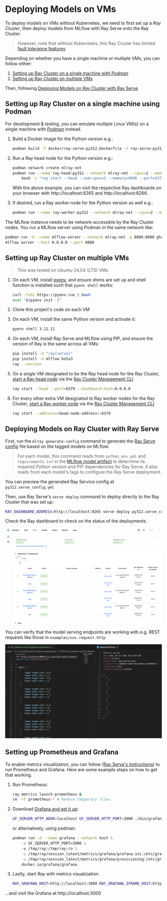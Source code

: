 # Deploying Models on VMs 

To deploy models on VMs without Kubernetes, we need to first set up a *Ray Cluster*, then deploy models from MLflow with Ray Serve onto the Ray Cluster.

> However, note that without Kubernetes, this Ray Cluster has limited [fault tolerance features](https://docs.ray.io/en/latest/serve/production-guide/fault-tolerance.html).

Depending on whether you have a single machine or multiple VMs, you can follow either:
1. [Setting up Ray Cluster on a single machine with Podman](#setting-up-ray-cluster-on-a-single-machine-using-podman)
2. [Setting up Ray Cluster on multiple VMs](#setting-up-ray-cluster-on-multiple-vms)

Then, following [Deploying Models on Ray Cluster with Ray Serve](#deploying-models-on-ray-cluster-with-ray-serve)

## Setting up Ray Cluster on a single machine using Podman

For development & testing, you can emulate multiple Linux VM(s) on a single machine with [Podman](https://podman.io/) instead.

1. Build a Docker image for the Python version e.g.:
    ```sh
    podman build -f docker/ray-serve-py312.Dockerfile -t ray-serve-py312 .
    ```

2. Run a Ray head node for the Python version e.g.: 

    ```sh
    podman network create mlray-net
    podman run --name ray-head-py312 --network mlray-net --cpus=2 --memory=4g -p 8265:8265 -p 6379:6379 -p 10001:10001 -p 8000:8000 -d ray-serve-py312 \
        bash -c "ray start --head --num-cpus=2 --memory=4096 --port=6379 --dashboard-host=0.0.0.0 && tail -f /dev/null"
    ```

    With the above example, you can visit the respective Ray dashboards on your browser with http://localhost:8265 and http://localhost:8266.

3. If desired, run a Ray worker node for the Python version as well e.g.:

    ```sh
    podman run --name ray-worker-py312 --network mlray-net --cpus=2 --memory=4g -d ray-serve-py312 bash -c "ray start --address=ray-head-py312:6379 --num-cpus=2 --memory=4096 && tail -f /dev/null"
    ```

The MLflow instance needs to be network-accessible by the Ray Cluster nodes. You run a MLflow server using Podman in the same network like:

```sh
podman run -d --name mlflow-server --network mlray-net -p 8080:8080 ghcr.io/mlflow/mlflow \
mlflow server --host 0.0.0.0 --port 8080
```

## Setting up Ray Cluster on multiple VMs

> This was tested on Ubuntu 24.04 (LTS) VMs

1. On each VM, install [pyenv](https://github.com/pyenv/pyenv), and ensure shims are set up and shell function is installed such that `pyenv shell` works:

    ```sh
    curl -fsSL https://pyenv.run | bash
    eval "$(pyenv init -)"
    ```

2. Clone this project's code on each VM


3. On each VM, install the same Python version and activate it:

    ```sh
    pyenv shell 3.12.11
    ```
    
4. On each VM, install Ray Serve and MLflow using PIP, and ensure the version of Ray is the same across all VMs:
    
    ```sh
    pip install -U "ray[serve]"
    pip install -U mlflow boto3
    ray --version
    ```

5. On a single VM designated to be the Ray head node for the Ray Cluster, [start a Ray head node](https://docs.ray.io/en/latest/cluster/vms/user-guides/launching-clusters/on-premises.html#start-the-head-node) via the [Ray Cluster Management CLI](https://docs.ray.io/en/latest/cluster/cli.html#ray-start)

    ```sh
    ray start --head --port=6379 --dashboard-host=0.0.0.0 
    ```

6. For every other extra VM designated to Ray worker nodes for the Ray Cluster, [start a Ray worker node](https://docs.ray.io/en/latest/cluster/vms/user-guides/launching-clusters/on-premises.html#start-worker-nodes) via the [Ray Cluster Management CLI](https://docs.ray.io/en/latest/cluster/cli.html#ray-start)

    ```sh
    ray start --address=<head-node-address>:6379
    ```

## Deploying Models on Ray Cluster with Ray Serve

First, run the `mlray generate-config` command to generate the [Ray Serve config](https://docs.ray.io/en/latest/serve/production-guide/config.html) file based on the tagged models on MLflow.

> For each model, this command reads from `python_env.yml` and `requirements.txt` in the [MLflow model artifact](https://mlflow.org/docs/latest/ml/model/dependencies) to determine its required Python version and PIP dependencies for Ray Serve. It also reads from each model's tags to configure the Ray Serve deployment.

You can preview the generated Ray Service config at `py312.serve_config.yml`

Then, use Ray Serve's `serve deploy` command to deploy directly to the Ray Cluster that was set up:

```sh
RAY_DASHBOARD_ADDRESS=http://localhost:8265 serve deploy py312.serve_config.yml
```

Check the Ray dashboard to check on the status of the deployments.

![](/examples/ray_serve_deployments.png)

You can verify that the model serving endpoints are working with e.g. REST requests like those in `examples/xxx.request.http`

![](/examples/model_http_request.png)

## Setting up Prometheus and Grafana

To enable metrics visualization, you can follow ([Ray Serve's instructions](https://docs.ray.io/en/latest/cluster/metrics.html)) to run Prometheus and Grafana. Here are some example steps on how to get that working.

1. Run Prometheus:

    ```sh
    ray metrics launch-prometheus &
    rm -rf prometheus-* # Remove temporary files
    ```

2. Download [Grafana and set it up](https://grafana.com/docs/grafana/latest/setup-grafana/):

    ```sh
    GF_SERVER_HTTP_ADDR=localhost GF_SERVER_HTTP_PORT=3000 ./bin/grafana server --homepath ./grafana --config /tmp/ray/session_latest/metrics/grafana/grafana.ini web
    ```

    or alternatively, using podman:

    ```sh
    podman run -d --name grafana --network host \
        -e GF_SERVER_HTTP_PORT=3000 \ 
        -v /tmp/ray:/tmp/ray:ro \
        -v /tmp/ray/session_latest/metrics/grafana/grafana.ini:/etc/grafana/grafana.ini:ro \
        -v /tmp/ray/session_latest/metrics/grafana/provisioning:/etc/grafana/provisioning:ro \
        docker.io/grafana/grafana
    ```


3. Lastly, start Ray with metrics visualization:

    ```sh
    RAY_GRAFANA_HOST=http://localhost:3000 RAY_GRAFANA_IFRAME_HOST=http://localhost:3000 RAY_PROMETHEUS_HOST=http://localhost:9090 ray start --head --dashboard-host=0.0.0.0 
    ```

...and visit the Grafana at http://localhost:3000